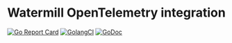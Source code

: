 # Watermill OpenTelemetry integration

[![Go Report Card](https://goreportcard.com/badge/github.com/voi-oss/watermill-opentelemetry?style=flat-square)](https://goreportcard.com/report/github.com/voi-oss/watermill-opentelemetry)
[![GolangCI](https://golangci.com/badges/github.com/voi-oss/watermill-opentelemetry.svg)](https://golangci.com/r/github.com/voi-oss/watermill-opentelemetry)
[![GoDoc](http://img.shields.io/badge/godoc-reference-5272B4.svg?style=flat-square)](https://godoc.org/github.com/voi-oss/watermill-opentelemetry)